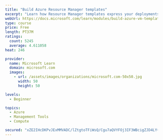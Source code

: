 ```yaml
---
title: "Build Azure Resource Manager templates"
excerpt: "Learn how Resource Manager templates express your deployments as code, enabling you to deploy faster and more reliably."
webUrl: https://docs.microsoft.com/learn/modules/build-azure-vm-templates/
type: course
price: Free
length: PT37M
ratings:
  count: 5245
  average: 4.611058
heat: 246

provider:
  name: Microsoft Learn
  domain: microsoft.com
  images:
    - url: /assets/images/organizations/microsoft.com-50x50.jpg
      width: 50
      height: 50

levels:
  - Beginner

topics:
  - Azure
  - Management Tools
  - Compute

secured: "xZE2IHcDKPvJExMMVADC/lZtgtoTFiWsQ/Cgu7aQVYFOj3IF3WBcigZJD4LY+h7s1QyMDnoDKEz25uYLbdcZfOd2tg84ZRZlzXWpvnURze48QkaZ4rnvI2W4gElobXQbxf8q18ltvWXZt0TVoZ1PXyf2BZjQ4xngUgmmryAyvMJw+IvOUZK82O8QVpf6mgTWpM4Hi4mp+9lyDe5TKalGFY+LJIHzrlqR681QWIPdMfCGO7TGUv+d5PG+s3UbNS681JpPWrPAq5XykHVxgNIYX9fmudGYp8WrYdnq4mxgrEis49Hq2AEhpmz+iQXEIdPGevNgmACt9sCdbMnrvl/fBKL1edD2CHdTos6CJVbiQNFWsTI+exIAadiSInlBREmw5t2JyqCw2CyO5BqyMUxgDRUZ4An+r3Rv1Ocd10X3s8Y=;T6nIf3Ps0t8dNmyx85XqNg=="
---
```


